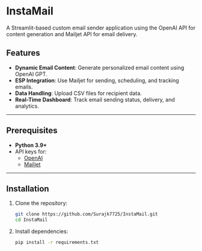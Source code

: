 # InstaMail

A Streamlit-based custom email sender application using the OpenAI API for content generation and Mailjet API for email delivery. 

## Features

- **Dynamic Email Content**: Generate personalized email content using OpenAI GPT.
- **ESP Integration**: Use Mailjet for sending, scheduling, and tracking emails.
- **Data Handling**: Upload CSV files for recipient data.
- **Real-Time Dashboard**: Track email sending status, delivery, and analytics.

---

## Prerequisites

- **Python 3.9+**
- API keys for:
  - [OpenAI](https://platform.openai.com/signup/)
  - [Mailjet](https://www.mailjet.com/)

---


## Installation

1. Clone the repository:
   ```bash
   git clone https://github.com/Surajk7725/InstaMail.git
   cd InstaMail
   ```
2. Install dependencies:
     ```bash
     pip install -r requirements.txt
      ```
